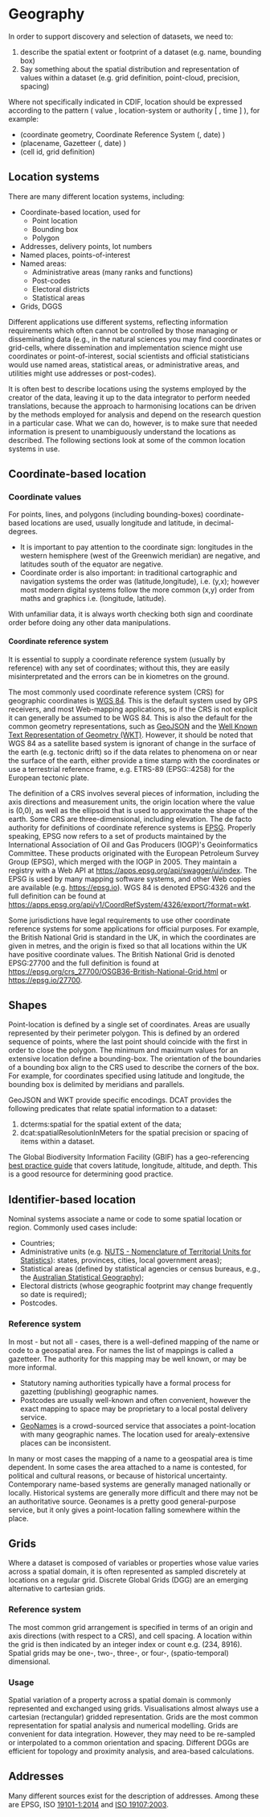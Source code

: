 # Geography
In order to support discovery and selection of datasets, we need to:
1. describe the spatial extent or footprint of a dataset (e.g. name, bounding box)
2. Say something about the spatial distribution and representation of values within a dataset (e.g. grid definition, point-cloud, precision, spacing)

Where not specifically indicated in CDIF, location should be expressed according to the pattern ( value , location-system or authority [ , time ] ), for example:
- (coordinate geometry, Coordinate Reference System (, date) )
- (placename, Gazetteer (, date) )
- (cell id, grid definition)

## Location systems
There are many different location systems, including:
- Coordinate-based location, used for
	- Point location
	- Bounding box
	- Polygon
- Addresses, delivery points, lot numbers
- Named places, points-of-interest
- Named areas:
	- Administrative areas (many ranks and functions)
	- Post-codes
	- Electoral districts
	- Statistical areas
- Grids, DGGS

Different applications use different systems, reflecting information requirements which often cannot be controlled by those managing or disseminating data (e.g., in the natural sciences you may find coordinates or grid-cells, where dissemination and implementation science might use coordinates or point-of-interest, social scientists and official statisticians would use named areas, statistical areas, or administrative areas, and utilities might use addresses or post-codes).

It is often best to describe locations using the systems employed by the creator of the data, leaving it up to the data integrator to perform needed translations, because the approach to harmonising locations can be driven by the methods employed for analysis and depend on the research question in a particular case. What we can do, however, is to make sure that needed information is present to unambiguously understand the locations as described. The following sections look at some of the common location systems in use.

## Coordinate-based location

### Coordinate values

For points, lines, and polygons (including bounding-boxes) coordinate-based locations are used, usually longitude and latitude, in decimal-degrees.

- It is important to pay attention to the coordinate sign: longitudes in the western hemisphere (west of the Greenwich meridian) are negative, and latitudes south of the equator are negative.
-  Coordinate order is also important: in traditional cartographic and navigation systems the order was (latitude,longitude), i.e. (y,x); however most modern digital systems follow the more common (x,y) order from maths and graphics i.e. (longitude, latitude).

With unfamiliar data, it is always worth checking both sign and coordinate order before doing any other data manipulations.

#### Coordinate reference system
It is essential to supply a coordinate reference system (usually by reference) with any set of coordinates; without this, they are easily misinterpretated and the errors can be in kiometres on the ground.

The most commonly used coordinate reference system (CRS) for geographic coordinates is [WGS 84](https://earth-info.nga.mil/index.php?dir=wgs84&action=wgs84). This is the default system used by GPS receivers, and most Web-mapping applications, so if the CRS is not explicit it can generally be assumed to be WGS 84. This is also the default for the common geometry representations, such as [GeoJSON](https://en.wikipedia.org/wiki/GeoJSON) and the [Well Known Text Representation of Geometry (WKT)](https://en.wikipedia.org/wiki/Well-known_text_representation_of_geometry). However, it should be noted that WGS 84 as a satellite based system is ignorant of change in the surface of the earth (e.g. tectonic drift) so if the data relates to phenomena on or near the surface of the earth, either provide a time stamp with the coordinates or use a terrestrial reference frame, e.g. ETRS-89 (EPSG::4258) for the European tectonic plate.

The definition of a CRS involves several pieces of information, including the axis directions and measurement units, the origin location where the value is (0,0), as well as the ellipsoid that is used to approximate the shape of the earth. Some CRS are three-dimensional, including elevation. The de facto authority for definitions of coordinate reference systems is [EPSG](https://epsg.org). Properly speaking, EPSG now refers to a set of products maintained by the International Association of Oil and Gas Producers (IOGP)'s Geoinformatics Committee. These products originated with the European Petroleum Survey Group (EPSG), which merged with the IOGP in 2005. They maintain a registry with a Web API at https://apps.epsg.org/api/swagger/ui/index. The EPSG is used by many mapping software systems, and other Web copies are available (e.g. https://epsg.io). WGS 84 is denoted EPSG:4326 and the full definition can be found at https://apps.epsg.org/api/v1/CoordRefSystem/4326/export/?format=wkt.

Some jurisdictions have legal requirements to use other coordinate reference systems for some applications for official purposes. For example, the British National Grid is standard in the UK, in which the coordinates are given in metres, and the origin is fixed so that all locations within the UK have positive coordinate values. The British National Grid is denoted EPSG:27700 and the full definition is found at https://epsg.org/crs_27700/OSGB36-British-National-Grid.html or https://epsg.io/27700.

## Shapes
Point-location is defined by a single set of coordinates. Areas are usually represented by their perimeter polygon. This is defined by an ordered sequence of points, where the last point should coincide with the first in order to close the polygon. The minimum and maximum values for an extensive location define a bounding-box. The orientation of the boundaries of a bounding box align to the CRS used to describe the corners of the box. For example, for coordinates specified using latitude and longitude, the bounding box is delimited by meridians and parallels.

GeoJSON and WKT provide specific encodings. DCAT provides the following predicates that relate spatial information to a dataset:
1. dcterms:spatial for the spatial extent of the data;
2. dcat:spatialResolutionInMeters for the spatial precision or spacing of items within a
dataset.

The Global Biodiversity Information Facility (GBIF) has a geo-referencing [best practice guide](https://doi.org/10.15468/doc-gg7h-s853) that covers latitude, longitude, altitude, and depth. This is a good resource for determining good practice.

## Identifier-based location
Nominal systems associate a name or code to some spatial location or region. Commonly used cases include:
- Countries;
- Administrative units (e.g. [NUTS - Nomenclature of Territorial Units for Statistics](https://en.wikipedia.org/wiki/Nomenclature_of_Territorial_Units_for_Statistics)): states, provinces, cities, local government areas);
- Statistical areas (defined by statistical agencies or census bureaus, e.g., the [Australian Statistical Geography](https://www.abs.gov.au/statistics/standards/australian-statistical-geography-standard-asgs-edition-3/jul2021-jun2026#asgs-diagram));
- Electoral districts (whose geographic footprint may change frequently so date is required);
- Postcodes.

### Reference system
In most - but not all - cases, there is a well-defined mapping of the name or code to a geospatial area. For names the list of mappings is called a gazetteer. The authority for this mapping may be well known, or may be more informal.
- Statutory naming authorities typically have a formal process for gazetting (publishing) geographic names.
- Postcodes are usually well-known and often convenient, however the exact mapping to space may be proprietary to a local postal delivery service.
- [GeoNames](https://www.geonames.org/v3/) is a crowd-sourced service that associates a point-location with many geographic names. The location used for arealy-extensive places can be inconsistent.

In many or most cases the mapping of a name to a geospatial area is time dependent. In some cases the area attached to a name is contested, for political and cultural reasons, or because of historical uncertainty. Contemporary name-based systems are generally managed nationally or locally. Historical systems are generally more difficult and there may not be an authoritative source. Geonames is a pretty good general-purpose service, but it only gives a point-location falling somewhere within the place.

## Grids
Where a dataset is composed of variables or properties whose value varies across a spatial domain, it is often represented as sampled discretely at locations on a regular grid. Discrete Global Grids (DGG) are an emerging alternative to cartesian grids.

### Reference system
The most common grid arrangement is specified in terms of an origin and axis directions (with respect to a CRS), and cell spacing. A location within the grid is then indicated by an integer index or count e.g. (234, 8916). Spatial grids may be one-, two-, three-, or four-, (spatio-temporal) dimensional.

### Usage
Spatial variation of a property across a spatial domain is commonly represented and exchanged using grids. Visualisations almost always use a cartesian (rectangular) gridded representation. Grids are the most common representation for spatial analysis and numerical modelling. Grids are convenient for data integration. However, they may need to be re-sampled or interpolated to a common orientation and spacing. Different DGGs are efficient for topology and proximity analysis, and area-based calculations.

## Addresses
Many different sources exist for the description of addresses. Among these are EPSG, ISO [19101-1:2014](https://www.iso.org/standard/59164.html) and [ISO 19107:2003](https://www.iso.org/obp/ui/#iso:std:iso:19107:ed-1:v1:en).
